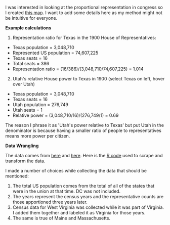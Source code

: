 I was interested in looking at the proportional representation in congress so I created [this map](https://public.tableau.com/views/CongressionalPowerMap/CongressionalPowerMap?:embed=y&:display_count=yes&publish=yes&:toolbar=no). I want to add some details here as my
method might not be intuitive for everyone.

**Example calculations**

1. Representation ratio for Texas in the 1900 House of Representatives: 
 + Texas population = 3,048,710
 + Represented US population = 74,607,225
 + Texas seats = 16
 + Total seats = 386
 + Representation ratio = (16/386)/(3,048,710/74,607,225) = 1.014

2. Utah's relative House power to Texas in 1900 (select Texas on left, hover over Utah)
 + Texas population = 3,048,710
 + Texas seats = 16
 + Utah population = 276,749
 + Utah seats = 1
 + Relative power = (3,048,710/16)/(276,749/1) = 0.69

The reason I phrase it as 'Utah's power relative to Texas' but put Utah in the denominator is because
having a smaller ratio of people to representatives means more power per citizen.

**Data Wrangling**

The data comes from [here](https://en.wikipedia.org/wiki/List_of_U.S._states_by_historical_population) and [here](https://en.wikipedia.org/wiki/United_States_congressional_apportionment). Here is the [R code](https://github.com/svenhalvorson/RepMap/blob/master/scrape_clean.R) used to scrape and transform the data.

I made a number of choices while collecting the data that should be mentioned:

1. The total US population comes from the total of all of the states that were in the union at that time. DC was not included.
2. The years represent the census years and the representative counts are those apportioned three years later.
3. Census data for West Virginia was collected while it was part of Virginia. I added them together and labeled it as Virginia for those years.
4. The same is true of Maine and Massachusetts.
